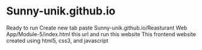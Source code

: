 # Sunny-unik.github.io
Ready to run
Create new tab paste Sunny-unik.github.io/Reasturant Web App/Module-5/index.html this url and run this website 
This frontend website created using html5, css3, and javascript
